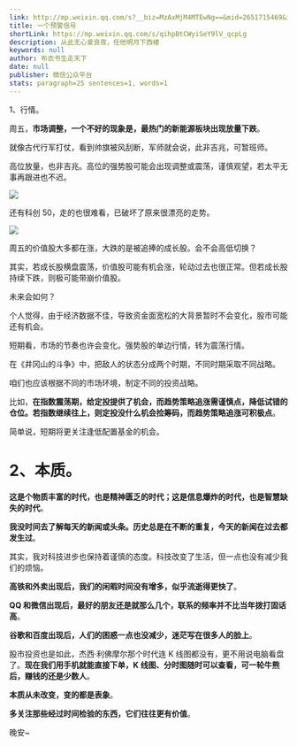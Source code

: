 ```yaml
---
link: http://mp.weixin.qq.com/s?__biz=MzAxMjM4MTEwNg==&mid=2651715469&idx=2&sn=2b1fb3a4cb4bb8c9f7b8f76248cc54bd&chksm=804be950b73c6046efe181d7bb5bf37456bf9aa3f2496c809a17976b4bd13277fe465f8c261b#rd
title: 一个预警信号
shortLink: https://mp.weixin.qq.com/s/qihpBtCWyiSeY9lV_qcpLg
description: 从此无心爱良夜，任他明月下西楼
keywords: null
author: 布衣书生走天下
date: null
publisher: 微信公众平台
stats: paragraph=25 sentences=1, words=1
---
```


1、行情。

周五，**市场调整，一个不好的现象是，最热门的新能源板块出现放量下跌**。

就像古代行军打仗，看到帅旗被风刮断，军师就会说，此非吉兆，可暂班师。

高位放量，也非吉兆。高位的强势股可能会出现调整或震荡，谨慎观望，若太平无事再跟进也不迟。

![](https://mmbiz.qpic.cn/mmbiz_png/52ldaLQ7yeQBwhGYz3fEENFAWXyqic1MSyTIEqqmiaUaiaUiaFVa2iahIicrrW8XQMctwdich2ngY4ELuYhrXM3mZ3uGQ/640?wx_fmt=png&wxfrom=5&wx_lazy=1&wx_co=1)

还有科创 50，走的也很难看，已破坏了原来很漂亮的走势。

![](https://mmbiz.qpic.cn/mmbiz_png/52ldaLQ7yeQBwhGYz3fEENFAWXyqic1MSaMwva0ahEBujVZaEjeQE5uHPvBYUCjXqefV3JG2ArX9Qnz2WwSv48w/640?wx_fmt=png&wxfrom=5&wx_lazy=1&wx_co=1)

周五的价值股大多都在涨，大跌的是被追捧的成长股。会不会高低切换？

其实，若成长股横盘震荡，价值股可能有机会涨，轮动过去也很正常。但若成长股持续下跌，则极可能带崩价值股。

未来会如何？

个人觉得，由于经济数据不佳，导致资金面宽松的大背景暂时不会变化，股市可能还有机会。

短期看，市场的节奏也许会变化。强势股的单边行情，转为震荡行情。

在《井冈山的斗争》中，把敌人的状态分成两个时期，不同时期采取不同战略。

咱们也应该根据不同的市场环境，制定不同的投资战略。

比如，**在指数震荡期，给定投提供了机会，而趋势策略追涨需谨慎点，降低试错的仓位。若指数继续往上，则定投没什么机会捡筹码，而趋势策略追涨可积极点**。

简单说，短期将更关注逢低配置基金的机会。

# 2、本质。

**这是个物质丰富的时代，也是精神匮乏的时代；这是信息爆炸的时代，也是智慧缺失的时代**。

**我没时间去了解每天的新闻或头条。历史总是在不断的重复，今天的新闻在过去都发生过**。

其实，我对科技进步也保持着谨慎的态度。科技改变了生活，但一点也没有减少我们的烦恼。

**高铁和外卖出现后，我们的闲暇时间没有增多，似乎流逝得更快了**。

**QQ 和微信出现后，最好的朋友还是就那么几个，联系的频率并不比当年拨打固话高**。

**谷歌和百度出现后，人们的困惑一点也没减少，迷茫写在很多人的脸上**。

股市投资也是如此，杰西·利佛摩尔那个时代连 K 线图都没有，更不用说电脑看盘了。**现在我们用手机就能直接下单，K 线图、分时图随时可以查看，可一轮牛熊后，赚钱的还是少数人**。

**本质从未改变，变的都是表象**。

**多关注那些经过时间检验的东西，它们往往更有价值**。

晚安~
